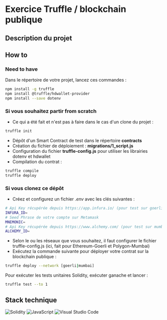 # Exercice Truffle / blockchain publique
## Description du projet

## How to
### Need to have
Dans le répertoire de votre projet, lancez ces commandes :  
```bash
npm install -g truffle  
npm install @truffle/hdwallet-provider
npm install --save dotenv
```  
### Si vous souhaitez partir from scratch
 - Ce qui a été fait et n'est pas à faire dans le cas d'un clone du projet :  
```bash
truffle init  
```  
 - Dépôt d'un Smart Contract de test dans le répertoire <b>contracts</b>  
 - Création du fichier de déploiement : <b>migrations/1_script.js</b>  
 - Configuration du fichier <b>truffle-config.js</b> pour utiliser les librairies dotenv et hdwallet
 - Compilation du contrat :  
```bash
truffle compile
truffle deploy
```  
### Si vous clonez ce dépôt
 - Créez et configurez un fichier <i>.env</i> avec les clés suivantes :  
```bash
# Api Key récupérée depuis https://app.infura.io/ (pour test sur goerli par exemple)  
INFURA_ID=  
# Seed Phrase de votre compte sur Metamask  
MNEMONIC=  
# Api Key récupérée depuis https://www.alchemy.com/ (pour test sur mumbai par exemple)  
ALCHEMY_ID=  
```  
 - Selon le ou les réseaux que vous souhaitez, il faut configurer le fichier truffle-config.js (ici, fait pour Ethereum-Goerli et Polygon-Mumbai)  
 - Exécutez la commande suivante pour déployer votre contrat sur la blockchain publique  :  
```bash
truffle deploy --network [goerli|mumbai]
```  
Pour exécuter les tests unitaires Solidity, exécuter ganache et lancer :  
```bash
truffle test --to 1
```  
## Stack technique
![Solidity](https://img.shields.io/badge/Solidity-%23363636.svg?style=for-the-badge&logo=solidity&logoColor=white) ![JavaScript](https://img.shields.io/badge/javascript-%23323330.svg?style=for-the-badge&logo=javascript&logoColor=%23F7DF1E) ![Visual Studio Code](https://img.shields.io/badge/Visual%20Studio%20Code-0078d7.svg?style=for-the-badge&logo=visual-studio-code&logoColor=white)